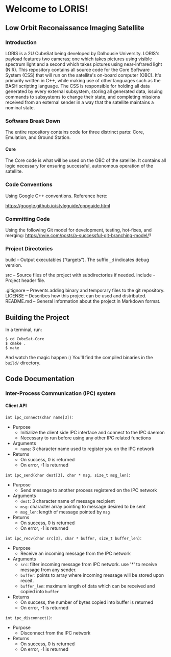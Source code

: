 # Welcome to LORIS!
## Low Orbit Reconaissance Imaging Satellite
### Introduction

LORIS is a 2U CubeSat being developed by Dalhousie University. LORIS's payload features two cameras; one which takes pictures using visible spectrum light and a second which takes pictures using near-infrared light (NIR). This repository contains all source code for the Core Software System (CSS) that will run on the satellite's on-board computer (OBC). It's primarily written in C++, while making use of other languages such as the BASH scripting language. The CSS is responsible for holding all data generated by every external subsystem, storing all generated data, issuing commands to subsystems to change their state, and completing missions received from an external sender in a way that the satellite maintains a nominal state.

### Software Break Down

The entire repository contains code for three distrinct parts: Core, Emulation, and Ground Station.

#### Core
The Core code is what will be used on the OBC of the satellite. It contains all logic necessary for ensuring successful, autonomous operation of the satellite.

<!-- #### Emulation
The Emulation code is used to emulate the hardware subsystems during development of the CSS.

#### Ground Station

The Ground Station code is used to create an interface that operators can use to interact with the CubeSat, whether its being simulated in a nearby computer or in orbit. From here, operators can request data, issue commands, test/debug, and start simulations. -->


### Code Conventions

Using Google C++ conventions. Reference here:

https://google.github.io/styleguide/cppguide.html

### Committing Code

Using the following Git model for development, testing, hot-fixes, and merging:
https://nvie.com/posts/a-successful-git-branching-model/?


### Project Directories

build – Output executables (“targets”). The suffix `_d` indicates debug version.
<!-- data – Files used by the main executable. -->
<!-- doc – Project’s documentation, possibly auto-generated. -->
<!-- deps – Subdirectories with external dependencies like libraries. -->
<!-- obj – Binary objects created during compilation. -->
src – Source files of the project with subdirectories if needed.
include - Project header file.
<!-- test – Source files of tests. -->
.gitignore – Prevents adding binary and temporary files to the git repository.
LICENSE – Describes how this project can be used and distributed.
README.md – General information about the project in Markdown format.

## Building the Project

In a terminal, run:
```
$ cd CubeSat-Core
$ cmake .
$ make
```
And watch the magic happen :) You'll find the compiled binaries in the `build/` directory.

## Code Documentation 

### Inter-Process Communication (IPC) system
#### Client API
`int ipc_connect(char name[3])`:
* Purpose
  * Initialize the client side IPC interface and connect to the IPC daemon
  * Necessary to run before using any other IPC related functions
* Arguments
  * `name`: 3 character name used to register you on the IPC network
* Returns
  * On success, 0 is returned
  * On error, -1 is returned

`int ipc_send(char dest[3], char * msg, size_t msg_len)`:
* Purpose
  * Send message to another process registered on the IPC network
* Arguments
  * `dest`: 3 character name of message recipient
  * `msg`: character array pointing to message desired to be sent 
  * `msg_len`: length of message pointed by `msg`
* Returns
  * On success, 0 is returned
  * On error, -1 is returned

`int ipc_recv(char src[3], char * buffer, size_t buffer_len)`:
* Purpose
  * Receive an incoming message from the IPC network
* Arguments
  * `src`: filter incoming message from IPC network. 
         use '*' to receive message from any sender.
  * `buffer`: points to array where incoming message will be stored upon receit.
  * `buffer_len`: maximum length of data which can be received and copied into `buffer`
* Returns
  * On success, the number of bytes copied into buffer is returned
  * On error, -1 is returned

`int ipc_disconnect()`:
* Purpose
  * Disconnect from the IPC network
* Returns
  * On success, 0 is returned
  * On error, -1 is returned
